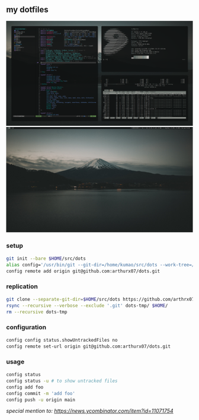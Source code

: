 ## my dotfiles
<img src="https://github.com/arthurx07/dots/blob/main/src/dots/coding.png">
<img src="https://github.com/arthurx07/dots/blob/main/src/dots/empty.png""
<img src="https://github.com/arthurx07/dots/blob/main/src/dots/browsing.png">

### setup

```sh
git init --bare $HOME/src/dots
alias config='/usr/bin/git --git-dir=/home/kumao/src/dots --work-tree=/home/kumao'
config remote add origin git@github.com:arthurx07/dots.git
```

### replication

```sh
git clone --separate-git-dir=$HOME/src/dots https://github.com/arthrx07/dots.git dots-tmp
rsync --recursive --verbose --exclude '.git' dots-tmp/ $HOME/
rm --recursive dots-tmp
```

### configuration

```sh
config config status.showUntrackedFiles no
config remote set-url origin git@github.com:arthurx07/dots.git
```

### usage

```sh
config status
config status -u # to show untracked files
config add foo
config commit -m 'add foo'
config push -u origin main
```

_special mention to: https://news.ycombinator.com/item?id=11071754_
